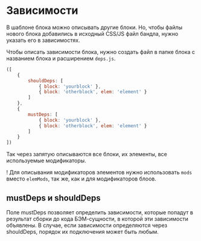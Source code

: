 # Зависимости

В шаблоне блока можно описывать другие блоки. Но, чтобы файлы нового блока добавились в исходный CSS/JS файл бандла, нужно указать его в зависимостях.

Чтобы описать зависимости блока, нужно создать файл в папке блока с названием блока и расширением `deps.js`. 

```js
([
    {
        shouldDeps: [
            { block: 'yourblock' },
            { block: 'otherblock', elem: 'element' }
        ]
    },
	{
		mustDeps: [
			{ block: 'yourblock' },
			{ block: 'otherblock', elem: 'element' }
		]
	}
])

```

Так через запятую описываются все блоки, их элементы, все используемые модификаторы.

! Для описывания модификаторов элементов нужно использовать `mods` вместо `elemMods`, так же, как и для модификаторов блоов.

## mustDeps и shouldDeps

Поле mustDeps позволяет определить зависимости, которые попадут в результат сборки до кода БЭМ-сущности, в которой эти зависимости объявлены. В случае, если зависимости определяются через shouldDeps, порядок их подключения может быть любым.
